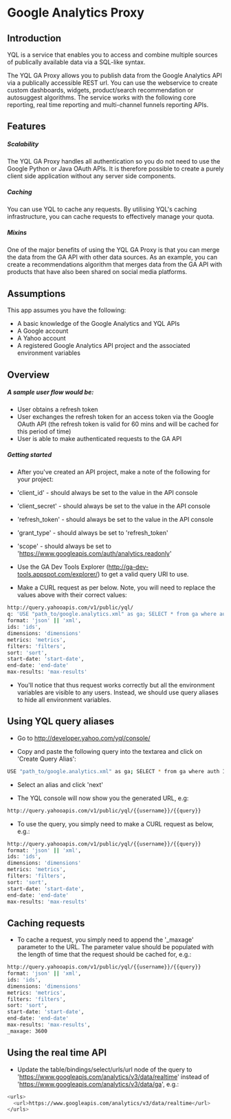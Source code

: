 Google Analytics Proxy
======================

Introduction
----

YQL is a service that enables you to access and combine multiple sources of publically available data via a SQL-like syntax.

The YQL GA Proxy allows you to publish data from the Google Analytics API via a publically accessible REST url. You can use the webservice to create custom dashboards, widgets, product/search recommendation or autosuggest algorithms. The service works with the following core reporting, real time reporting and multi-channel funnels reporting APIs.

Features
----

##### Scalability

The YQL GA Proxy handles all authentication so you do not need to use the Google Python or Java OAuth APIs. It is therefore possible to create a purely client side application without any server side components.

##### Caching

You can use YQL to cache any requests. By utilising YQL's caching infrastructure, you can cache requests to effectively manage your quota.

##### Mixins

One of the major benefits of using the YQL GA Proxy is that you can merge the data from the GA API with other data sources. As an example, you can create a recommendations algorithm that merges data from the GA API with products that have also been shared on social media platforms.

Assumptions
----

This app assumes you have the following:

* A basic knowledge of the Google Analytics and YQL APIs
* A Google account
* A Yahoo account
* A registered Google Analytics API project and the associated environment variables

Overview
----

##### A sample user flow would be:

* User obtains a refresh token
* User exchanges the refresh token for an access token via the Google OAuth API (the refresh token is valid for 60 mins and will be cached for this period of time)
* User is able to make authenticated requests to the GA API

##### Getting started

* After you've created an API project, make a note of the following for your project:

* 'client_id' - should always be set to the value in the API console
* 'client_secret' - should always be set to the value in the API console
* 'refresh_token' - should always be set to the value in the API console
* 'grant_type' - should always be set to 'refresh_token'
* 'scope' - should always be set to 'https://www.googleapis.com/auth/analytics.readonly'
* Use the GA Dev Tools Explorer (http://ga-dev-tools.appspot.com/explorer/) to get a valid query URI to use.

* Make a CURL request as per below. Note, you will need to replace the values above with their correct values:

```sh
http://query.yahooapis.com/v1/public/yql/
q: 'USE "path_to/google.analytics.xml" as ga; SELECT * from ga where auth IN (SELECT access_token from ga where client_id = '577935248478-10pg2k39kh1ivo7apbmere1t481rn7f7.apps.googleusercontent.com' and client_secret = 'WA6oVy3DlY5WDZbbJDKbLJA-' and refresh_token = '1/CN5Z4VnAIz6bX21SuYmBpi0ekDj4ulYwKCTLhF1n0nw' and grant_type = 'refresh_token' and scope = 'https://www.googleapis.com/auth/analytics.readonly') and ids = @ids and metrics = @metrics and start-date = @start-date and end-date = @end-date;'
format: 'json' || 'xml',
ids: 'ids',
dimensions: 'dimensions'
metrics: 'metrics',
filters: 'filters',
sort: 'sort',
start-date: 'start-date',
end-date: 'end-date'
max-results: 'max-results'
```

* You'll notice that thus request works correctly but all the environment variables are visible to any users. Instead, we should use query aliases to hide all environment variables.

Using YQL query aliases
----

* Go to http://developer.yahoo.com/yql/console/

* Copy and paste the following query into the textarea and click on 'Create Query Alias':

```sh
USE "path_to/google.analytics.xml" as ga; SELECT * from ga where auth IN (SELECT access_token from ga where client_id = '577935248478-10pg2k39kh1ivo7apbmere1t481rn7f7.apps.googleusercontent.com' and client_secret = 'WA6oVy3DlY5WDZbbJDKbLJA-' and refresh_token = '1/CN5Z4VnAIz6bX21SuYmBpi0ekDj4ulYwKCTLhF1n0nw' and grant_type = 'refresh_token' and scope = 'https://www.googleapis.com/auth/analytics.readonly') and ids = @ids and metrics = @metrics and start-date = @start-date and end-date = @end-date;
```

* Select an alias and click 'next'

* The YQL console will now show you the generated URL, e.g:

```sh
http://query.yahooapis.com/v1/public/yql/{{username}}/{{query}}
```

* To use the query, you simply need to make a CURL request as below, e.g.:

```sh
http://query.yahooapis.com/v1/public/yql/{{username}}/{{query}}
format: 'json' || 'xml',
ids: 'ids',
dimensions: 'dimensions'
metrics: 'metrics',
filters: 'filters',
sort: 'sort',
start-date: 'start-date',
end-date: 'end-date'
max-results: 'max-results'
```

Caching requests
----

* To cache a request, you simply need to append the '_maxage' parameter to the URL. The parameter value should be populated with the length of time that the request should be cached for, e.g.:

```sh
http://query.yahooapis.com/v1/public/yql/{{username}}/{{query}}
format: 'json' || 'xml',
ids: 'ids',
dimensions: 'dimensions'
metrics: 'metrics',
filters: 'filters',
sort: 'sort',
start-date: 'start-date',
end-date: 'end-date'
max-results: 'max-results',
_maxage: 3600
```

Using the real time API
----

* Update the table/bindings/select/urls/url node of the query to 'https://www.googleapis.com/analytics/v3/data/realtime' instead of 'https://www.googleapis.com/analytics/v3/data/ga', e.g.:

```sh
<urls>
  <url>https://www.googleapis.com/analytics/v3/data/realtime</url>
</urls>
```
